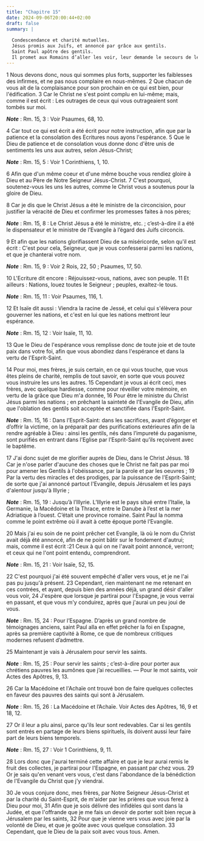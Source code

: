 ```yaml
---
title: "Chapitre 15"
date: 2024-09-06T20:00:44+02:00
draft: false
summary: |
  
  Condescendance et charité mutuelles.
  Jésus promis aux Juifs, et annoncé par grâce aux gentils.
  Saint Paul apôtre des gentils.
  Il promet aux Romains d’aller les voir, leur demande le secours de leurs prières et leur souhaite la paix.
---
```



1 Nous devons donc, nous qui sommes plus forts, supporter les faiblesses des infirmes, et ne pas nous complaire en nous-mêmes. 2 Que chacun de vous ait de la complaisance pour son prochain en ce qui est bien, pour l'édification. 3 Car le Christ ne s'est point complu en lui-même; mais, comme il est écrit : Les outrages de ceux qui vous outrageaient sont tombés sur moi.

***Note*** :  Rm. 15, 3 : Voir Psaumes, 68, 10.

4 Car tout ce qui est écrit a été écrit pour notre instruction, afin que par la patience et la consolation des Ecritures nous ayons l'espérance. 5 Que le Dieu de patience et de consolation vous donne donc d'être unis de sentiments les uns aux autres, selon Jésus-Christ;

***Note*** :  Rm. 15, 5 : Voir 1 Corinthiens, 1, 10.

6 Afin que d'un même coeur et d'une même bouche vous rendiez gloire à Dieu et au Père de Notre Seigneur Jésus-Christ. 7 C'est pourquoi, soutenez-vous les uns les autres, comme le Christ vous a soutenus pour la gloire de Dieu.


8 Car je dis que le Christ Jésus a été le ministre de la circoncision, pour justifier la véracité de Dieu et confirmer les promesses faites à nos pères;

***Note*** :  Rm. 15, 8 : Le Christ Jésus a été le ministre, etc. ; c’est-à-dire il a été le dispensateur et le ministre de l’Evangile à l’égard des Juifs circoncis.

9 Et afin que les nations glorifiassent Dieu de sa miséricorde, selon qu'il est écrit : C'est pour cela, Seigneur, que je vous confesserai parmi les nations, et que je chanterai votre nom.

***Note*** :  Rm. 15, 9 : Voir 2 Rois, 22, 50 ; Psaumes, 17, 50.

10 L'Ecriture dit encore : Réjouissez-vous, nations, avec son peuple. 11 Et ailleurs : Nations, louez toutes le Seigneur ; peuples, exaltez-le tous.

***Note*** :  Rm. 15, 11 : Voir Psaumes, 116, 1.

12 Et Isaïe dit aussi : Viendra la racine de Jessé, et celui qui s'élèvera pour gouverner les nations, et c'est en lui que les nations mettront leur espérance.

***Note*** :  Rm. 15, 12 : Voir Isaïe, 11, 10.

13 Que le Dieu de l'espérance vous remplisse donc de toute joie et de toute paix dans votre foi, afin que vous abondiez dans l'espérance et dans la vertu de l'Esprit-Saint.


14 Pour moi, mes frères, je suis certain, en ce qui vous touche, que vous êtes pleins de charité, remplis de tout savoir, en sorte que vous pouvez vous instruire les uns les autres. 15 Cependant je vous ai écrit ceci, mes frères, avec quelque hardiesse, comme pour réveiller votre mémoire, en vertu de la grâce que Dieu m'a donnée, 16 Pour être le ministre du Christ Jésus parmi les nations ; en prêchant la sainteté de l'Evangile de Dieu, afin que l'oblation des gentils soit acceptée et sanctifiée dans l'Esprit-Saint.

***Note*** :  Rm. 15, 16 : Dans l’Esprit-Saint: dans les sacrifices, avant d’égorger et d’offrir la victime, on la préparait par des purifications extérieures afin de la rendre agréable à Dieu : ainsi les gentils, nés dans l’impureté du paganisme, sont purifiés en entrant dans l’Eglise par l’Esprit-Saint qu’ils reçoivent avec le baptême.

17 J'ai donc sujet de me glorifier auprès de Dieu, dans le Christ Jésus. 18 Car je n'ose parler d'aucune des choses que le Christ ne fait pas par moi pour amener les Gentils à l'obéissance, par la parole et par les oeuvres ; 19 Par la vertu des miracles et des prodiges, par la puissance de l'Esprit-Saint; de sorte que j'ai annoncé partout l'Evangile, depuis Jérusalem et les pays d'alentour jusqu'à Illyrie ;

***Note*** :  Rm. 15, 19 : Jusqu’à l’Illyrie. L’Illyrie est le pays situé entre l’Italie, la Germanie, la Macédoine et la Thrace, entre le Danube à l’est et la mer Adriatique à l’ouest. C’était une province romaine. Saint Paul la nomma comme le point extrême où il avait à cette époque porté l’Evangile.

20 Mais j'ai eu soin de ne point prêcher cet Evangile, là où le nom du Christ avait déjà été annoncé, afin de ne point bâtir sur le fondement d'autrui; mais, comme il est écrit :21 Ceux à qui on ne l'avait point annoncé, verront; et ceux qui ne l'ont point entendu, comprendront.

***Note*** :  Rm. 15, 21 : Voir Isaïe, 52, 15.


22 C'est pourquoi j'ai été souvent empêché d'aller vers vous, et je ne l'ai pas pu jusqu'à présent. 23 Cependant, rien maintenant ne me retenant en ces contrées, et ayant, depuis bien des années déjà, un grand désir d'aller vous voir, 24 J'espère que lorsque je partirai pour l'Espagne, je vous verrai en passant, et que vous m'y conduirez, après que j'aurai un peu joui de vous.

***Note*** :  Rm. 15, 24 : Pour l’Espagne. D’après un grand nombre de témoignages anciens, saint Paul alla en effet prêcher la foi en Espagne, après sa première captivité à Rome, ce que de nombreux critiques modernes refusent d’admettre.


25 Maintenant je vais à Jérusalem pour servir les saints.

***Note*** :  Rm. 15, 25 : Pour servir les saints ; c’est-à-dire pour porter aux chrétiens pauvres les aumônes que j’ai recueillies. ― Pour le mot saints, voir Actes des Apôtres, 9, 13.

26 Car la Macédoine et l'Achaïe ont trouvé bon de faire quelques collectes en faveur des pauvres des saints qui sont à Jérusalem.

***Note*** :  Rm. 15, 26 : La Macédoine et l’Achaïe. Voir Actes des Apôtres, 16, 9 et 18, 12.

27 Or il leur a plu ainsi, parce qu'ils leur sont redevables. Car si les gentils sont entrés en partage de leurs biens spirituels, ils doivent aussi leur faire part de leurs biens temporels.

***Note*** :  Rm. 15, 27 : Voir 1 Corinthiens, 9, 11.

28 Lors donc que j'aurai terminé cette affaire et que je leur aurai remis le fruit des collectes, je partirai pour l'Espagne, en passant par chez vous. 29 Or je sais qu'en venant vers vous, c'est dans l'abondance de la bénédiction de l'Evangile du Christ que j'y viendrai.


30 Je vous conjure donc, mes frères, par Notre Seigneur Jésus-Christ et par la charité du Saint-Esprit, de m'aider par les prières que vous ferez à Dieu pour moi, 31 Afin que je sois délivré des infidèles qui sont dans la Judée, et que l'offrande que je me fais un devoir de porter soit bien reçue à Jérusalem par les saints, 32 Pour que je vienne vers vous avec joie par la volonté de Dieu, et que je goûte avec vous quelque consolation. 33 Cependant, que le Dieu de la paix soit avec vous tous. Amen.

